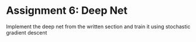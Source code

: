# Assignment 6: Deep Net
Implement the deep net from the written section and train it using stochastic gradient descent
